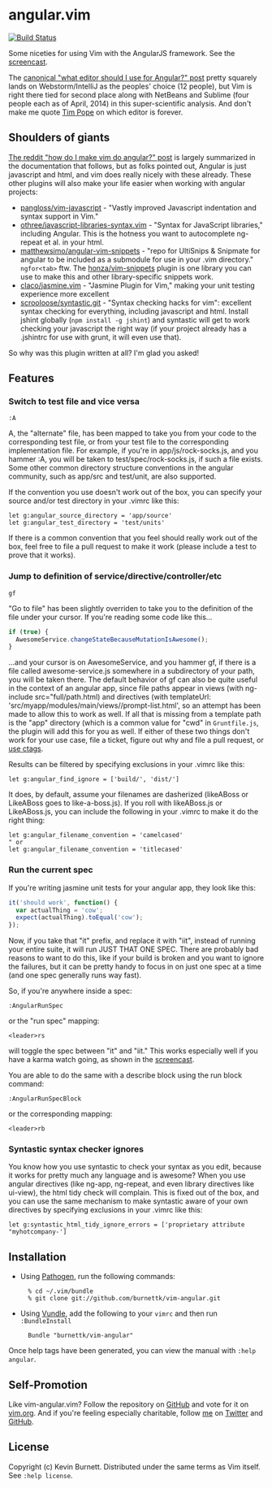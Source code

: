 # angular.vim

[![Build Status](https://travis-ci.org/burnettk/vim-angular.svg)](https://travis-ci.org/burnettk/vim-angular)

Some niceties for using Vim with the AngularJS framework. See the [screencast][screencast].

The [canonical "what editor should I use for Angular?" post][editorchoice]
pretty squarely lands on Webstorm/IntelliJ as the peoples' choice 
(12 people), but Vim is right there tied for second place along with
NetBeans and Sublime (four people each as of April, 2014) in this
super-scientific analysis. And don't make me quote [Tim Pope][tpope] on
which editor is forever.

## Shoulders of giants

[The reddit "how do I make vim do angular?" post][reddit] is largely
summarized in the documentation that follows, but as folks pointed out,
Angular is just javascript and html, and vim
does really nicely with these already. These other plugins will
also make your life easier when working with angular projects:

 * [pangloss/vim-javascript][vim-javascript] - "Vastly improved Javascript indentation and syntax support in Vim."
 * [othree/javascript-libraries-syntax.vim][javascript-libraries-syntax.vim] - "Syntax for JavaScript libraries," including Angular. This is the hotness you want to autocomplete ng-repeat et al. in your html.
 * [matthewsimo/angular-vim-snippets][angular-vim-snippets] - "repo for UltiSnips & Snipmate for angular to be included as a submodule for use in your .vim directory." `ngfor<tab>` ftw. The [honza/vim-snippets][vim-snippets] plugin is one library you can use to make this and other library-specific snippets work.
 * [claco/jasmine.vim][jasmine.vim] - "Jasmine Plugin for Vim," making your unit testing experience more excellent
 * [scrooloose/syntastic.git][syntastic] - "Syntax checking hacks for vim": excellent syntax checking for everything, including javascript and html. Install jshint globally (`npm install -g jshint`) and syntastic will get to work checking your javascript the right way (if your project already has a .jshintrc for use with grunt, it will even use that).

So why was this plugin written at all? I'm glad you asked!

## Features

### Switch to test file and vice versa

    :A

A, the "alternate" file, has been mapped to take you from your code to the
corresponding test file, or from your test file to the corresponding
implementation file. For example, if you're in app/js/rock-socks.js, and 
you hammer :A, you will be taken to test/spec/rock-socks.js, if such a file
exists. Some other common directory structure conventions in the angular 
community, such as app/src and test/unit, are also supported.

If the convention you use doesn't work out of the box, you can specify your
source and/or test directory in your .vimrc like this:

```
let g:angular_source_directory = 'app/source'
let g:angular_test_directory = 'test/units'
```

If there is a common convention that you feel should really work out of
the box, feel free to file a pull request to make it work (please
include a test to prove that it works).

### Jump to definition of service/directive/controller/etc

    gf

"Go to file" has been slightly overriden to take you to the definition of
the file under your cursor. If you're reading some code like this...

```javascript
if (true) {
  AwesomeService.changeStateBecauseMutationIsAwesome();
}
```

...and your cursor is on AwesomeService, and you hammer gf, if there is a
file called awesome-service.js somewhere in a subdirectory of your path,
you will be taken there. The default behavior of gf can also be quite
useful in the context of an angular app, since file paths appear in views
(with ng-include src="full/path.html) and directives (with templateUrl: 
'src/myapp/modules/main/views//prompt-list.html', so an
attempt has been made to allow this to work as well. If all that is missing
from a template path is the "app" directory (which is a common value for
"cwd" in `Gruntfile.js`, the plugin will add this for you as well. If either
of these two things don't work for your use case, file a ticket, figure
out why and file a pull request, or [use ctags][ctags].

Results can be filtered by specifying exclusions in your .vimrc like this:

```
let g:angular_find_ignore = ['build/', 'dist/']
```

It does, by default, assume your filenames are dasherized (likeABoss or
LikeABoss goes to like-a-boss.js). If you roll with likeABoss.js or
LikeABoss.js, you can include the following in your .vimrc to make it do
the right thing:

```
let g:angular_filename_convention = 'camelcased'
" or
let g:angular_filename_convention = 'titlecased'
```

### Run the current spec

If you're writing jasmine unit tests for your angular app, they look like
this:

```javascript
it('should work', function() {
  var actualThing = 'cow';
  expect(actualThing).toEqual('cow');
});

```

Now, if you take that "it" prefix, and replace it with "iit", instead of
running your entire suite, it will run JUST THAT ONE SPEC. There are
probably bad reasons to want to do this, like if your build is broken
and you want to ignore the failures, but it can be pretty handy to
focus in on just one spec at a time (and one spec generally runs way fast).

So, if you're anywhere inside a spec:

    :AngularRunSpec
    
or the "run spec" mapping:

    <leader>rs
    
will toggle the spec between "it" and "iit." This works especially well if
you have a karma watch going, as shown in the [screencast][screencast].

You are able to do the same with a describe block using the run block command:
    
    :AngularRunSpecBlock

or the corresponding mapping:

    <leader>rb

### Syntastic syntax checker ignores

You know how you use syntastic to check your syntax as you edit, because
it works for pretty much any language and is awesome? When you use angular
directives (like ng-app, ng-repeat, and even library directives like
ui-view), the html tidy check will complain. This is fixed out of the box,
and you can use the same mechanism to make syntastic aware of your own
directives by specifying exclusions in your .vimrc like this:

```
let g:syntastic_html_tidy_ignore_errors = ['proprietary attribute "myhotcompany-']
```

## Installation

* Using [Pathogen][pathogen], run the following commands:

        % cd ~/.vim/bundle
        % git clone git://github.com/burnettk/vim-angular.git

* Using [Vundle][vundle], add the following to your `vimrc` and then run
  `:BundleInstall`

        Bundle "burnettk/vim-angular"

Once help tags have been generated, you can view the manual with
`:help angular`.

## Self-Promotion

Like vim-angular.vim? Follow the repository on [GitHub][project] and vote
for it on [vim.org][vimorgscript].  And if you're feeling especially
charitable, follow [me][mysite] on [Twitter][mytwitter] and
[GitHub][mygithub].

## License

Copyright (c) Kevin Burnett.  Distributed under the same terms as Vim itself.
See `:help license`.

[editorchoice]: https://groups.google.com/forum/#!topic/angular/MvPSE0Gy1rs
[tpope]: https://github.com/tpope
[reddit]: http://www.reddit.com/r/vim/comments/1q10an/recommended_vim_pluginssetup_for_angular/
[vim-javascript]: https://github.com/pangloss/vim-javascript
[javascript-libraries-syntax.vim]: https://github.com/othree/javascript-libraries-syntax.vim
[angular-vim-snippets]: https://github.com/matthewsimo/angular-vim-snippets
[vim-snippets]: https://github.com/honza/vim-snippets
[jasmine.vim]: https://github.com/claco/jasmine.vim
[syntastic]: https://github.com/scrooloose/syntastic
[ctags]: http://tbaggery.com/2011/08/08/effortless-ctags-with-git.html
[screencast]: http://youtu.be/-tEaY7HsTn8
[pathogen]: https://github.com/tpope/vim-pathogen
[vundle]: https://github.com/gmarik/vundle
[project]: https://github.com/burnettk/vim-angular
[vimorgscript]: http://www.vim.org/scripts/script.php?script_id=4907
[mysite]: http://notkeepingitreal.com
[mytwitter]: http://twitter.com/kbbkkbbk
[mygithub]: https://github.com/burnettk
